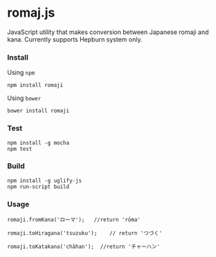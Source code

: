 romaj.js
=============
JavaScript utility that makes conversion between Japanese romaji and kana.  Currently supports Hepburn system only.


### Install

Using `npm`

    npm install romaji

Using `bower`

    bower install romaji	



### Test

    npm install -g mocha
    npm test


### Build
	npm install -g uglify-js
	npm run-script build


### Usage

    romaji.fromKana('ローマ');   //return 'rōma'

    romaji.toHiragana('tsuzuku');    // return 'つづく'

    romaji.toKatakana('chāhan');  //return 'チャーハン'
